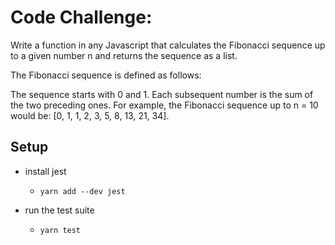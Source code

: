 # Code Challenge:

Write a function in any Javascript that calculates the Fibonacci sequence 
up to a given number n and returns the sequence as a list.

The Fibonacci sequence is defined as follows:

The sequence starts with 0 and 1.
Each subsequent number is the sum of the two preceding ones.
For example, the Fibonacci sequence up to n = 10 would 
be: [0, 1, 1, 2, 3, 5, 8, 13, 21, 34].

## Setup
- install jest
  - `yarn add --dev jest`

- run the test suite
  - `yarn test`
